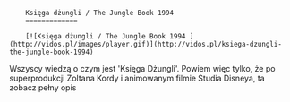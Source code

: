
        Księga dżungli / The Jungle Book 1994 
        =============
        
        [![Księga dżungli / The Jungle Book 1994 ](http://vidos.pl/images/player.gif)](http://vidos.pl/ksiega-dzungli-the-jungle-book-1994)
        
        
 Wszyscy wiedzą o czym jest 'Księga Dżungli'. Powiem więc tylko, że po superprodukcji Zoltana Kordy i animowanym filmie Studia Disneya, ta zobacz pełny opis
    
